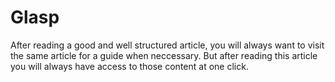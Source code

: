 # Glasp
After reading a good and well structured article, you will always want to visit the same article for a guide when neccessary. But after reading this article you will always have access to those content at one click.
